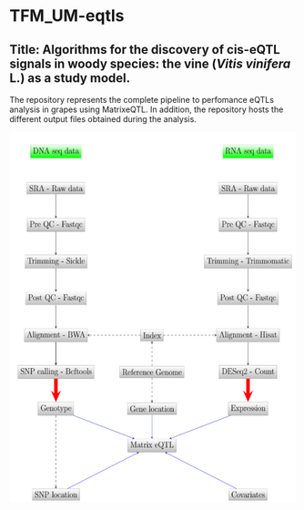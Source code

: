 # TFM_UM-eqtls
## Title: Algorithms for the discovery of cis-eQTL signals in woody species: the vine (*Vitis vinifera* L.) as a study model.


The repository represents the complete pipeline to perfomance eQTLs analysis in grapes using MatrixeQTL. In addition, the repository hosts the different output files obtained during the analysis.


![Screenshot](/Figures/generalpipeline.png)


